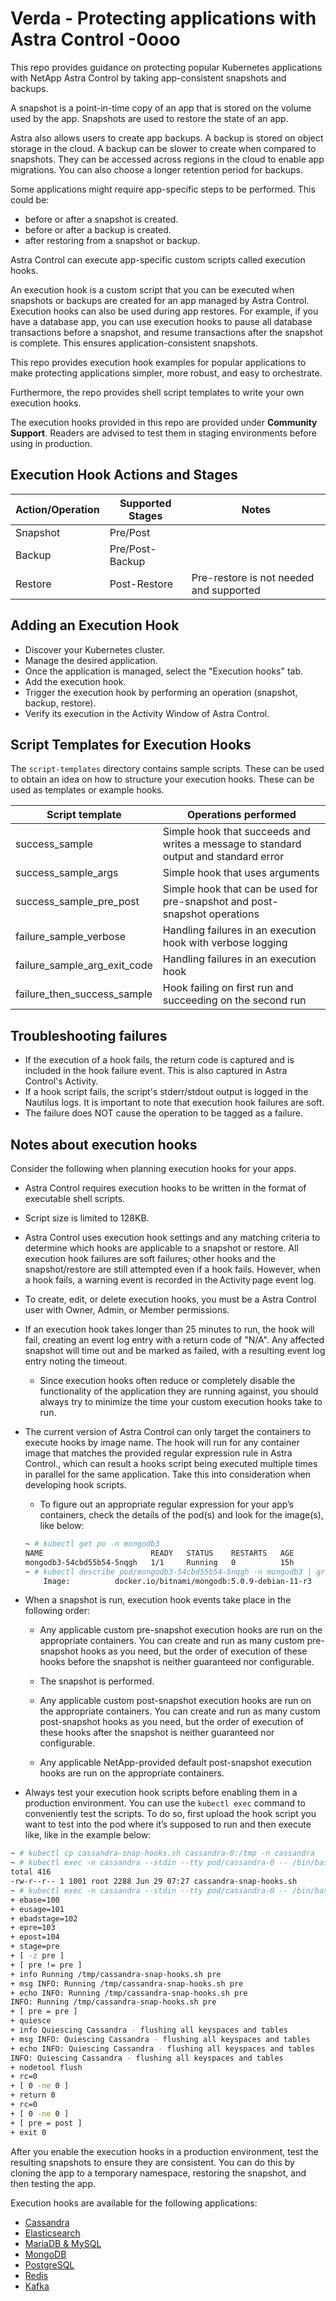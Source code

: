 # Verda - Protecting applications with Astra Control -0ooo

This repo provides guidance on protecting popular Kubernetes applications with NetApp Astra Control by taking app-consistent snapshots and backups.

A snapshot is a point-in-time copy of an app that is stored on the volume used by the app. Snapshots are used to restore the state of an app.

Astra also allows users to create app backups. A backup is stored on object storage in the cloud. A backup can be slower to create when compared to snapshots. They can be accessed across regions in the cloud to enable app migrations. You can also choose a longer retention period for backups.

Some applications might require app-specific steps to be performed. This could be:
* before or after a snapshot is created.
* before or after a backup is created.
* after restoring from a snapshot or backup.

Astra Control can execute app-specific custom scripts called execution hooks.

An execution hook is a custom script that you can be executed when snapshots or backups are created for an app managed by Astra Control. Execution hooks can also be used during app restores. For example, if you have a database app, you can use execution hooks to pause all database transactions before a snapshot, and resume transactions after the snapshot is complete. This ensures application-consistent snapshots.

This repo provides execution hook examples for popular applications to make protecting applications simpler, more robust, and easy to orchestrate.

Furthermore, the repo provides shell script templates to write your own execution hooks.

The execution hooks provided in this repo are provided under **Community Support**. Readers are advised to test them in staging environments before using in production.

## Execution Hook Actions and Stages

| Action/Operation | Supported Stages |               Notes                    |
| -----------------|------------------|----------------------------------------|
| Snapshot         | Pre/Post         |                                        |
| Backup           | Pre/Post-Backup  |                                        |
| Restore          | Post-Restore     |Pre-restore is not needed and supported |

## Adding an Execution Hook

* Discover your Kubernetes cluster.
* Manage the desired application.
* Once the application is managed, select the "Execution hooks" tab.
* Add the execution hook.
* Trigger the execution hook by performing an operation (snapshot, backup, restore).
* Verify its execution in the Activity Window of Astra Control.

## Script Templates for Execution Hooks

The `script-templates` directory contains sample scripts. These can be used to obtain an idea on how to structure your execution hooks. These can be used as templates or example hooks.

| Script template               | Operations performed                                                                 |
| ------------------------------|--------------------------------------------------------------------------------------|
| success_sample                | Simple hook that succeeds and writes a message to standard output and standard error |                                      |
| success_sample_args           | Simple hook that uses arguments                                                      |
| success_sample_pre_post       | Simple hook that can be used for pre-snapshot and post-snapshot operations           |
| failure_sample_verbose        | Handling failures in an execution hook with verbose logging                          |
| failure_sample_arg_exit_code  | Handling failures in an execution hook                                               |
| failure_then_success_sample   | Hook failing on first run and succeeding on the second run                           |

## Troubleshooting failures

* If the execution of a hook fails, the return code is captured and is included in the hook failure event. This is also captured in Astra Control's Activity.
* If a hook script fails, the script's stderr/stdout output is logged in the Nautilus logs. It is important to note that execution hook failures are soft.
* The failure does NOT cause the operation to be tagged as a failure.

## Notes about execution hooks

Consider the following when planning execution hooks for your apps.

 * Astra Control requires execution hooks to be written in the format of executable shell scripts.

 * Script size is limited to 128KB.

 *  Astra Control uses execution hook settings and any matching criteria to determine which hooks are applicable to a snapshot or restore.
    All execution hook failures are soft failures; other hooks and the snapshot/restore are still attempted even if a hook fails. However, when a hook fails, a warning event is recorded in the Activity page event log.

 *  To create, edit, or delete execution hooks, you must be a Astra Control user with Owner, Admin, or Member permissions.

 *  If an execution hook takes longer than 25 minutes to run, the hook will fail, creating an event log entry with a return code of "N/A". Any affected snapshot will time out and be marked as failed, with a resulting event log entry noting the timeout.

    - Since execution hooks often reduce or completely disable the functionality of the application they are running against, you should always try to minimize the time your custom execution hooks take to run.

 *  The current version of Astra Control can only target the containers to execute hooks by image name. The hook will run for any container image that matches the provided regular expression rule in Astra Control., which can result a hooks script being executed multiple times in parallel for the same application. Take this into consideration when developing hook scripts.

    * To figure out an appropriate regular expression for your app’s containers, check the details of the pod(s) and look for the image(s), like below:
    ```bash
    ~ # kubectl get po -n mongodb3
    NAME                        READY   STATUS    RESTARTS   AGE
    mongodb3-54cbd55b54-5nqgh   1/1     Running   0          15h
    ~ # kubectl describe pod/mongodb3-54cbd55b54-5nqgh -n mongodb3 | grep Image:
        Image:          docker.io/bitnami/mongodb:5.0.9-debian-11-r3
    ```

 *  When a snapshot is run, execution hook events take place in the following order:

    -   Any applicable custom pre-snapshot execution hooks are run on the appropriate containers. You can create and run as many custom pre-snapshot hooks as you need, but the order of execution of these hooks before the snapshot is neither guaranteed nor configurable.

    -   The snapshot is performed.

    -   Any applicable custom post-snapshot execution hooks are run on the appropriate containers. You can create and run as many custom post-snapshot hooks as you need, but the order of execution of these hooks after the snapshot is neither guaranteed nor configurable.

    -   Any applicable NetApp-provided default post-snapshot execution hooks are run on the appropriate containers.

 *  Always test your execution hook scripts before enabling them in a production environment. You can use the `kubectl exec` command to conveniently test the scripts. To do so, first upload the hook script you want to test into the pod where it’s supposed to run and then execute like, like in the example below:

  ```bash
  ~ # kubectl cp cassandra-snap-hooks.sh cassandra-0:/tmp -n cassandra
  ~ # kubectl exec -n cassandra --stdin --tty pod/cassandra-0 -- /bin/bash -c  “ls -l /tmp/cassandra*”
  total 416
  -rw-r--r-- 1 1001 root 2288 Jun 29 07:27 cassandra-snap-hooks.sh
  ~ # kubectl exec -n cassandra --stdin --tty pod/cassandra-0 -- /bin/bash -c "/bin/sh -x /tmp/cassandra-snap-hooks.sh pre"
  + ebase=100
  + eusage=101
  + ebadstage=102
  + epre=103
  + epost=104
  + stage=pre
  + [ -z pre ]
  + [ pre != pre ]
  + info Running /tmp/cassandra-snap-hooks.sh pre
  + msg INFO: Running /tmp/cassandra-snap-hooks.sh pre
  + echo INFO: Running /tmp/cassandra-snap-hooks.sh pre
  INFO: Running /tmp/cassandra-snap-hooks.sh pre
  + [ pre = pre ]
  + quiesce
  + info Quiescing Cassandra - flushing all keyspaces and tables
  + msg INFO: Quiescing Cassandra - flushing all keyspaces and tables
  + echo INFO: Quiescing Cassandra - flushing all keyspaces and tables
  INFO: Quiescing Cassandra - flushing all keyspaces and tables
  + nodetool flush
  + rc=0
  + [ 0 -ne 0 ]
  + return 0
  + rc=0
  + [ 0 -ne 0 ]
  + [ pre = post ]
  + exit 0
  ```

After you enable the execution hooks in a production environment, test the resulting snapshots to ensure they are consistent. You can do this by cloning the app to a temporary namespace, restoring the snapshot, and then testing the app.

Execution hooks are available for the following applications:

* [Cassandra](https://github.com/NetApp/execution-hooks/tree/main/Cassandra)
* [Elasticsearch](https://github.com/NetApp/execution-hooks/tree/main/Elasticsearch)
* [MariaDB & MySQL](https://github.com/NetApp/execution-hooks/tree/main/Mariadb-MySQL)
* [MongoDB](https://github.com/NetApp/execution-hooks/tree/main/MongoDB)
* [PostgreSQL](https://github.com/NetApp/execution-hooks/tree/main/PostgreSQL)
* [Redis](https://github.com/NetApp/execution-hooks/tree/main/Redis)
* [Kafka](https://github.com/NetApp/execution-hooks/tree/main/Kafka)
